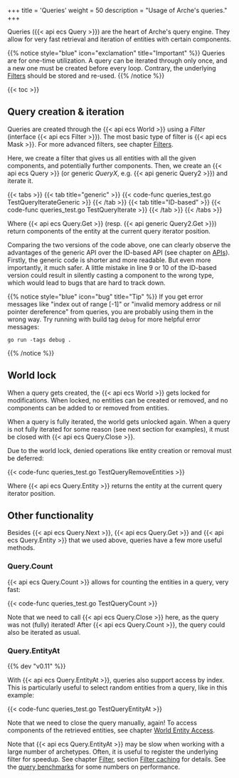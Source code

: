 +++
title = 'Queries'
weight = 50
description = "Usage of Arche's queries."
+++

Queries ({{< api ecs Query >}}) are the heart of Arche's query engine.
They allow for very fast retrieval and iteration of entities with certain components.

{{% notice style="blue" icon="exclamation" title="Important" %}}
Queries are for one-time utilization.
A query can be iterated through only once, and a new one must be created before every loop.
Contrary, the underlying [Filters](./filters) should be stored and re-used.
{{% /notice %}}

{{< toc >}}

## Query creation & iteration

Queries are created through the {{< api ecs World >}} using a *Filter* (interface {{< api ecs Filter >}}).
The most basic type of filter is {{< api ecs Mask >}}. For more advanced filters, see chapter [Filters](./filters).

Here, we create a filter that gives us all entities with all the given components, and potentially further components. Then, we create an {{< api ecs Query >}} (or generic *QueryX*, e.g. {{< api generic Query2 >}}) and iterate it.

{{< tabs >}}
{{< tab title="generic" >}}
{{< code-func queries_test.go TestQueryIterateGeneric >}}
{{< /tab >}}
{{< tab title="ID-based" >}}
{{< code-func queries_test.go TestQueryIterate >}}
{{< /tab >}}
{{< /tabs >}}

Where {{< api ecs Query.Get >}} (resp. {{< api generic Query2.Get >}}) return components of the entity at the
current query iterator position.

Comparing the two versions of the code above, one can clearly observe the advantages of the generic API
over the ID-based API (see chapter on [APIs](./apis)).
Firstly, the generic code is shorter and more readable.
But even more importantly, it much safer.
A little mistake in line 9 or 10 of the ID-based version could result in silently casting a component
to the wrong type, which would lead to bugs that are hard to track down.

{{% notice style="blue" icon="bug" title="Tip" %}}
If you get error messages like "index out of range [-1]" or "invalid memory address or nil pointer dereference" from queries, you are probably using them in the wrong way. Try running with build tag `debug` for more helpful error messages:

```
go run -tags debug .
```
{{% /notice %}}

## World lock

When a query gets created, the {{< api ecs World >}} gets locked for modifications.
When locked, no entities can be created or removed, and no components can be added to
or removed from entities.

When a query is fully iterated, the world gets unlocked again. When a query is not fully iterated
for some reason (see next section for examples), it must be closed with {{< api ecs Query.Close >}}.

Due to the world lock, denied operations like entity creation or removal must be deferred:

{{< code-func queries_test.go TestQueryRemoveEntities >}}

Where {{< api ecs Query.Entity >}} returns the entity at the current query iterator position.

## Other functionality

Besides {{< api ecs Query.Next >}}, {{< api ecs Query.Get >}} and {{< api ecs Query.Entity >}}
that we used above, queries have a few more useful methods.

### Query.Count

{{< api ecs Query.Count >}} allows for counting the entities in a query, very fast:

{{< code-func queries_test.go TestQueryCount >}}

Note that we need to call {{< api ecs Query.Close >}} here, as the query was not (fully) iterated!
After {{< api ecs Query.Count >}}, the query could also be iterated as usual.

### Query.EntityAt

{{% dev "v0.11" %}}

With {{< api ecs Query.EntityAt >}}, queries also support access by index.
This is particularly useful to select random entities from a query,
like in this example:

{{< code-func queries_test.go TestQueryEntityAt >}}

Note that we need to close the query manually, again!
To access components of the retrieved entities, see chapter [World Entity Access](./world-access).

Note that {{< api ecs Query.EntityAt >}} may be slow when working with a large number of archetypes.
Often, it is useful to register the underlying filter for speedup.
See chapter [Filter](./filters), section [Filter caching](./filters#filter-caching) for details.
See the [query benchmarks](/background/benchmarks#query) for some numbers on performance.
